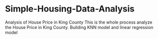 # Simple-Housing-Data-Analysis
Analysis of House Price in King County
This is the whole process analyze the House Price in King County.
Building KNN model and linear regression model
